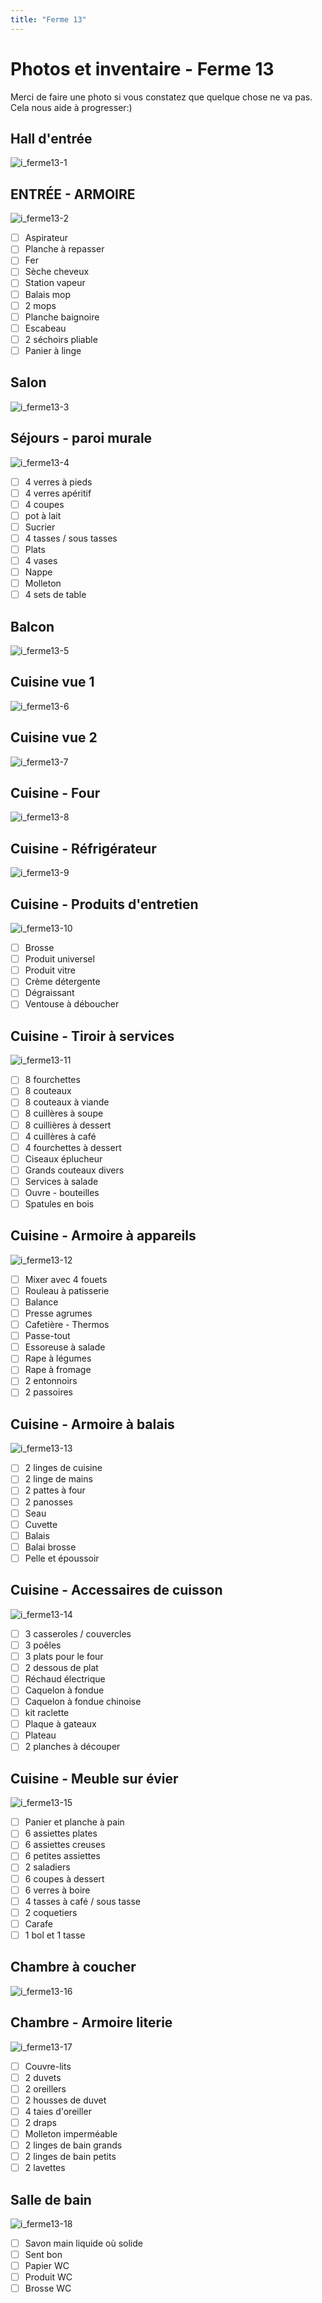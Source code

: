 ```yaml
---
title: "Ferme 13"
---
```


# Photos et inventaire - Ferme 13
Merci de faire une photo si vous constatez que quelque chose ne va pas. Cela nous aide à progresser:)
## Hall d'entrée
![i_ferme13-1](/notes/pieces_jointes/images/i_nettoyage/i_tremplin/i_ferme13/i_ferme13-1.jpg)
## ENTRÉE - ARMOIRE
![i_ferme13-2](/notes/pieces_jointes/images/i_nettoyage/i_tremplin/i_ferme13/i_ferme13-2.jpg)
- [ ] Aspirateur
- [ ] Planche à repasser
- [ ] Fer
- [ ] Sèche cheveux
- [ ] Station vapeur
- [ ] Balais mop
- [ ] 2 mops
- [ ] Planche baignoire
- [ ] Escabeau
- [ ] 2 séchoirs pliable
- [ ] Panier à linge
## Salon
![i_ferme13-3](/notes/pieces_jointes/images/i_nettoyage/i_tremplin/i_ferme13/i_ferme13-3.jpg)
## Séjours - paroi murale
![i_ferme13-4](/notes/pieces_jointes/images/i_nettoyage/i_tremplin/i_ferme13/i_ferme13-4.jpg)
- [ ] 4 verres à pieds
- [ ] 4 verres apéritif
- [ ] 4 coupes
- [ ] pot à lait
- [ ] Sucrier
- [ ] 4 tasses / sous tasses
- [ ] Plats
- [ ] 4 vases
- [ ] Nappe
- [ ] Molleton
- [ ] 4 sets de table
## Balcon
![i_ferme13-5](/notes/pieces_jointes/images/i_nettoyage/i_tremplin/i_ferme13/i_ferme13-5.jpg)
## Cuisine vue 1
![i_ferme13-6](/notes/pieces_jointes/images/i_nettoyage/i_tremplin/i_ferme13/i_ferme13-6.jpg)
## Cuisine vue 2
![i_ferme13-7](/notes/pieces_jointes/images/i_nettoyage/i_tremplin/i_ferme13/i_ferme13-7.jpg)
## Cuisine - Four
![i_ferme13-8](/notes/pieces_jointes/images/i_nettoyage/i_tremplin/i_ferme13/i_ferme13-8.jpg)
## Cuisine - Réfrigérateur
![i_ferme13-9](/notes/pieces_jointes/images/i_nettoyage/i_tremplin/i_ferme13/i_ferme13-9.jpg)
## Cuisine - Produits d'entretien
![i_ferme13-10](/notes/pieces_jointes/images/i_nettoyage/i_tremplin/i_ferme13/i_ferme13-10.jpg)
- [ ] Brosse
- [ ] Produit universel
- [ ] Produit vitre
- [ ] Crème détergente
- [ ] Dégraissant
- [ ] Ventouse à déboucher 
## Cuisine - Tiroir à services
![i_ferme13-11](/notes/pieces_jointes/images/i_nettoyage/i_tremplin/i_ferme13/i_ferme13-11.jpg)
- [ ] 8 fourchettes
- [ ] 8 couteaux
- [ ] 8 couteaux à viande
- [ ] 8 cuillères à soupe
- [ ] 8 cuillières à dessert
- [ ] 4 cuillères à café
- [ ] 4 fourchettes à dessert
- [ ] Ciseaux éplucheur
- [ ] Grands couteaux divers
- [ ] Services à salade
- [ ] Ouvre - bouteilles
- [ ] Spatules en bois
## Cuisine - Armoire à appareils
![i_ferme13-12](/notes/pieces_jointes/images/i_nettoyage/i_tremplin/i_ferme13/i_ferme13-12.jpg)
- [ ] Mixer avec 4 fouets
- [ ] Rouleau à patisserie
- [ ] Balance
- [ ] Presse agrumes
- [ ] Cafetière - Thermos
- [ ] Passe-tout
- [ ] Essoreuse à salade
- [ ] Rape à légumes
- [ ] Rape à fromage
- [ ] 2 entonnoirs
- [ ] 2 passoires
## Cuisine - Armoire à balais
![i_ferme13-13](/notes/pieces_jointes/images/i_nettoyage/i_tremplin/i_ferme13/i_ferme13-13.jpg)
- [ ] 2 linges de cuisine
- [ ] 2 linge de mains
- [ ] 2 pattes à four
- [ ] 2 panosses
- [ ] Seau
- [ ] Cuvette
- [ ] Balais
- [ ] Balai brosse
- [ ] Pelle et époussoir
## Cuisine - Accessaires de cuisson
![i_ferme13-14](/notes/pieces_jointes/images/i_nettoyage/i_tremplin/i_ferme13/i_ferme13-14.jpg)
- [ ] 3 casseroles / couvercles
- [ ] 3 poêles
- [ ] 3 plats pour le four
- [ ] 2 dessous de plat
- [ ] Réchaud électrique
- [ ] Caquelon à fondue
- [ ] Caquelon à fondue chinoise
- [ ] kit raclette
- [ ] Plaque à gateaux
- [ ] Plateau
- [ ] 2 planches à découper 
## Cuisine - Meuble sur évier
![i_ferme13-15](/notes/pieces_jointes/images/i_nettoyage/i_tremplin/i_ferme13/i_ferme13-15.jpg)
- [ ] Panier et planche à pain
- [ ] 6 assiettes plates
- [ ] 6 assiettes creuses
- [ ] 6 petites assiettes
- [ ] 2 saladiers 
- [ ] 6 coupes à dessert
- [ ] 6 verres à boire
- [ ] 4 tasses à café / sous tasse
- [ ] 2 coquetiers
- [ ] Carafe
- [ ] 1 bol et 1 tasse
## Chambre à coucher
![i_ferme13-16](/notes/pieces_jointes/images/i_nettoyage/i_tremplin/i_ferme13/i_ferme13-16.jpg)
## Chambre - Armoire literie
![i_ferme13-17](/notes/pieces_jointes/images/i_nettoyage/i_tremplin/i_ferme13/i_ferme13-17.jpg)
- [ ] Couvre-lits 
- [ ] 2 duvets
- [ ] 2 oreillers
- [ ] 2 housses de duvet
- [ ] 4 taies d'oreiller
- [ ] 2 draps
- [ ] Molleton imperméable
- [ ] 2 linges de bain grands
- [ ] 2 linges de bain petits
- [ ] 2 lavettes
## Salle de bain
![i_ferme13-18](/notes/pieces_jointes/images/i_nettoyage/i_tremplin/i_ferme13/i_ferme13-18.jpg)
- [ ] Savon main liquide où solide
- [ ] Sent bon
- [ ] Papier WC
- [ ] Produit WC
- [ ] Brosse WC